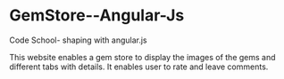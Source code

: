 # GemStore--Angular-Js
Code School- shaping with angular.js 

This website enables a gem store to display the images of the gems and different tabs with details. 
It enables user to rate and leave comments. 
